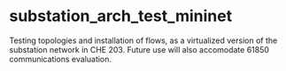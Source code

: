 # substation_arch_test_mininet
Testing topologies and installation of flows, as a virtualized version of the substation network in CHE 203. Future use will also accomodate 61850 communications evaluation.
